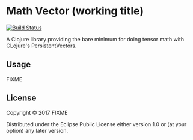 # Math Vector (working title)

[![Build Status](https://circleci.com/gh/kieranbrowne/math-vector/tree/master.svg)](https://circleci.com/gh/kieranbrowne/mathvector/tree/master)

A Clojure library providing the bare minimum for doing tensor math with CLojure's PersistentVectors.

## Usage

FIXME

## License

Copyright © 2017 FIXME

Distributed under the Eclipse Public License either version 1.0 or (at
your option) any later version.
